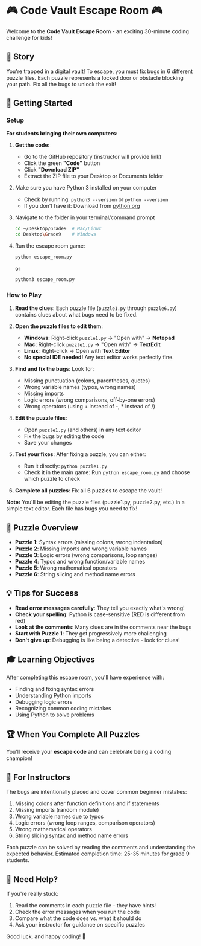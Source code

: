 # 🎮 Code Vault Escape Room 🎮

Welcome to the **Code Vault Escape Room** - an exciting 30-minute coding challenge for kids!

## 📖 Story

You're trapped in a digital vault! To escape, you must fix bugs in 6 different puzzle files. Each puzzle represents a locked door or obstacle blocking your path. Fix all the bugs to unlock the exit!

## 🚀 Getting Started

### Setup

**For students bringing their own computers:**

1. **Get the code:**
   - Go to the GitHub repository (instructor will provide link)
   - Click the green **"Code"** button
   - Click **"Download ZIP"**
   - Extract the ZIP file to your Desktop or Documents folder

2. Make sure you have Python 3 installed on your computer
   - Check by running: `python3 --version` or `python --version`
   - If you don't have it: Download from [python.org](https://www.python.org/downloads/)

3. Navigate to the folder in your terminal/command prompt
   ```bash
   cd ~/Desktop/Grade9  # Mac/Linux
   cd Desktop\Grade9    # Windows
   ```

4. Run the escape room game:
   ```bash
   python escape_room.py
   ```
   or
   ```bash
   python3 escape_room.py
   ```

### How to Play

1. **Read the clues**: Each puzzle file (`puzzle1.py` through `puzzle6.py`) contains clues about what bugs need to be fixed.

2. **Open the puzzle files to edit them**: 
   - **Windows**: Right-click `puzzle1.py` → "Open with" → **Notepad**
   - **Mac**: Right-click `puzzle1.py` → "Open with" → **TextEdit**
   - **Linux**: Right-click → Open with **Text Editor**
   - **No special IDE needed!** Any text editor works perfectly fine.

3. **Find and fix the bugs**: Look for:
   - Missing punctuation (colons, parentheses, quotes)
   - Wrong variable names (typos, wrong names)
   - Missing imports
   - Logic errors (wrong comparisons, off-by-one errors)
   - Wrong operators (using + instead of -, * instead of /)

4. **Edit the puzzle files**: 
   - Open `puzzle1.py` (and others) in any text editor
   - Fix the bugs by editing the code
   - Save your changes

5. **Test your fixes**: After fixing a puzzle, you can either:
   - Run it directly: `python puzzle1.py`
   - Check it in the main game: Run `python escape_room.py` and choose which puzzle to check

6. **Complete all puzzles**: Fix all 6 puzzles to escape the vault!

**Note:** You'll be editing the puzzle files (puzzle1.py, puzzle2.py, etc.) in a simple text editor. Each file has bugs you need to fix!

## 🎯 Puzzle Overview

- **Puzzle 1**: Syntax errors (missing colons, wrong indentation)
- **Puzzle 2**: Missing imports and wrong variable names
- **Puzzle 3**: Logic errors (wrong comparisons, loop ranges)
- **Puzzle 4**: Typos and wrong function/variable names
- **Puzzle 5**: Wrong mathematical operators
- **Puzzle 6**: String slicing and method name errors

## 💡 Tips for Success

- **Read error messages carefully**: They tell you exactly what's wrong!
- **Check your spelling**: Python is case-sensitive (RED is different from red)
- **Look at the comments**: Many clues are in the comments near the bugs
- **Start with Puzzle 1**: They get progressively more challenging
- **Don't give up**: Debugging is like being a detective - look for clues!

## 🎓 Learning Objectives

After completing this escape room, you'll have experience with:
- Finding and fixing syntax errors
- Understanding Python imports
- Debugging logic errors
- Recognizing common coding mistakes
- Using Python to solve problems

## 🏆 When You Complete All Puzzles

You'll receive your **escape code** and can celebrate being a coding champion!

## 📝 For Instructors

The bugs are intentionally placed and cover common beginner mistakes:
1. Missing colons after function definitions and if statements
2. Missing imports (random module)
3. Wrong variable names due to typos
4. Logic errors (wrong loop ranges, comparison operators)
5. Wrong mathematical operators
6. String slicing syntax and method name errors

Each puzzle can be solved by reading the comments and understanding the expected behavior. Estimated completion time: 25-35 minutes for grade 9 students.

## 🐛 Need Help?

If you're really stuck:
1. Read the comments in each puzzle file - they have hints!
2. Check the error messages when you run the code
3. Compare what the code does vs. what it should do
4. Ask your instructor for guidance on specific puzzles

Good luck, and happy coding! 🚀

